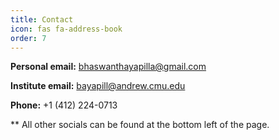 ```yaml
---
title: Contact
icon: fas fa-address-book
order: 7
---
```


**Personal email:** [bhaswanthayapilla@gmail.com](mailto:bhaswanthayapilla@gmail.com)  

**Institute email:** [bayapill@andrew.cmu.edu](mailto:bayapill@andrew.cmu.edu)  

**Phone:** +1 (412) 224-0713 

** All other socials can be found at the bottom left of the page.